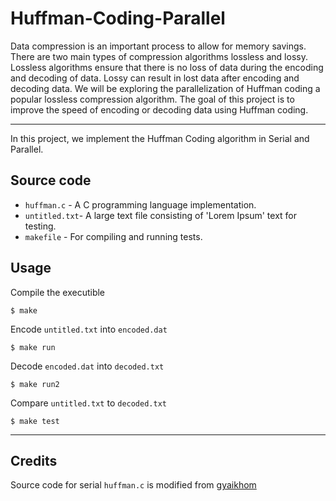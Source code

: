 # Huffman-Coding-Parallel

Data compression is an important process to allow for memory savings. There are two main types of compression algorithms lossless and lossy. Lossless algorithms ensure that there is no loss of data during the encoding and decoding of data. Lossy can result in lost data after encoding and decoding data. We will be exploring the parallelization of Huffman coding a popular lossless compression algorithm. The goal of this project is to improve the speed of encoding or decoding data using Huffman coding. 

<hr>

In this project, we implement the Huffman Coding algorithm in Serial and Parallel. 

## Source code

* `huffman.c` - A C programming language implementation.
* `untitled.txt`- A large text file consisting of 'Lorem Ipsum' text for testing.
* `makefile` - For compiling and running tests.

## Usage

Compile the executible

    $ make

Encode `untitled.txt` into `encoded.dat`

    $ make run

Decode `encoded.dat` into `decoded.txt`

    $ make run2

Compare `untitled.txt` to `decoded.txt`

    $ make test

<hr>

## Credits

Source code for serial `huffman.c` is modified from [gyaikhom](https://github.com/gyaikhom/huffman)
